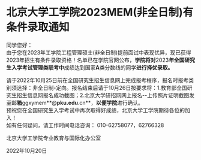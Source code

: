 # 北京大学工学院2023MEM(非全日制)有条件录取通知

﻿﻿﻿同学您好：  
由于您在2023年工学院工程管理硕士(非全日制)提前面试中表现优异，现已获得2023年招生有条件录取资格！名单已在学院官网公布，**学院将对**2023**年全国研究生入学考试管理类联考中**成绩达到国家**A**类分数线的同学**进行择优录取。**

请于2022年10月25日前在全国研究生招生信息网上完成报考程序，报名时报考类别须选择：非全日制-定向。报名结束后请于10月26日按要求将：1.教育部全国研究生招生信息网报名成功截图；2.北京大学研招网网上报名--上传照片证明截图发至邮**箱**ggxymem**@**pku.edu**.cn**，**以便学院**进行确认。  
预祝您在全国研究生入学考试中再次取得好成绩，北京大学工学院期待各位的加入！  
如有任何疑问，请工作时间电话咨询： 010-62758077，62766328

北京大学工学院专业教育与国际化办公室

2022年10月20日
